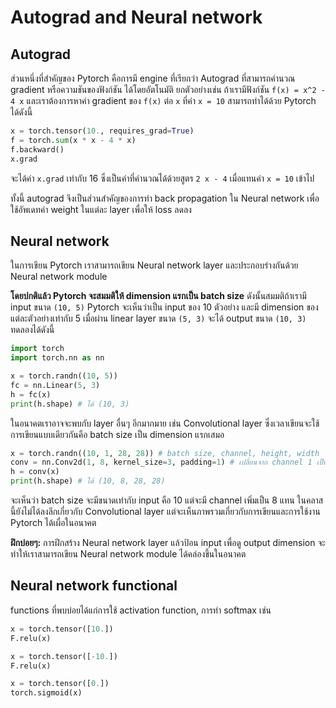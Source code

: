 # Autograd and Neural network

## Autograd

ส่วนหนึ่งที่สำคัญของ Pytorch คือการมี engine ที่เรียกว่า Autograd ที่สามารถคำนวณ gradient หรือความชันของฟังก์ชัน
ได้โดยอัตโนมัติ ยกตัวอย่างเช่น ถ้าเรามีฟังก์ชัน `f(x) = x^2 - 4 x` และเราต้องการหาค่า gradient ของ `f(x)` ต่อ `x` ที่ค่า
`x = 10` สามารถทำได้ด้วย Pytorch ได้ดังนี้

```py
x = torch.tensor(10., requires_grad=True)
f = torch.sum(x * x - 4 * x)
f.backward()
x.grad
```

จะได้ค่า `x.grad` เท่ากับ 16 ซึ่งเป็นค่าที่คำนวณได้ด้วยสูตร `2 x - 4` เมื่อแทนค่า `x = 10` เข้าไป

ทั้งนี้ autograd จึงเป็นส่วนสำคัญของการทำ back propagation ใน Neural network เพื่อใช้อัพเดทค่า weight ในแต่ละ layer
เพื่อให้ loss ลดลง

## Neural network

ในการเขียน Pytorch เราสามารถเขียน Neural network layer และประกอบร่างกันด้วย Neural network module

**โดยปกติแล้ว Pytorch จะสมมติให้ dimension แรกเป็น batch size** ดังนั้นสมมติถ้าเรามี input ขนาด `(10, 5)`
Pytorch จะเห็นว่าเป็น input ของ 10 ตัวอย่าง และมี dimension ของแต่ละตัวอย่างเท่ากับ 5
เมื่อผ่าน linear layer ขนาด `(5, 3)` จะได้ output ขนาด `(10, 3)` ทดลองได้ดังนี้

```py
import torch
import torch.nn as nn

x = torch.randn((10, 5))
fc = nn.Linear(5, 3)
h = fc(x)
print(h.shape) # ได้ (10, 3)
```

ในอนาคตเราอาจจะพบกับ layer อื่นๆ อีกมากมาย เช่น Convolutional layer ซึ่งเวลาเขียนจะใช้การเขียนแบบเดียวกันคือ batch size
เป็น dimension แรกเสมอ

```py
x = torch.randn((10, 1, 28, 28)) # batch size, channel, height, width
conv = nn.Conv2d(1, 8, kernel_size=3, padding=1) # เปลี่ยนจาก channel 1 เป็น 8
h = conv(x)
print(h.shape) # ได้ (10, 8, 28, 28)
```

จะเห็นว่า batch size จะมีขนาดเท่ากับ input คือ 10 แต่จะมี channel เพิ่มเป็น 8 แทน
ในคลาสนี้ยังไม่ได้ลงลึกเกี่ยวกับ Convolutional layer แต่จะเห็นภาพรวมเกี่ยวกับการเขียนและการใช้งาน Pytorch ได้เผื่อในอนาคต

**ฝึกบ่อยๆ:** การฝึกสร้าง Neural network layer แล้วป้อน input เพื่อดู output dimension จะทำให้เราสามารถเขียน
Neural network module ได้คล่องขึ้นในอนาคต

## Neural network functional

functions ที่พบบ่อยได้แก่การใช้ activation function, การทำ softmax เช่น

```py
x = torch.tensor([10.])
F.relu(x)

x = torch.tensor([-10.])
F.relu(x)

x = torch.tensor([0.])
torch.sigmoid(x)
```
